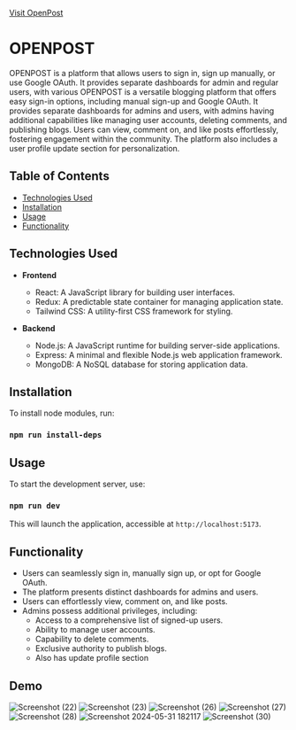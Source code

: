 [Visit OpenPost](https://openpost.onrender.com/)

# OPENPOST

OPENPOST is a platform that allows users to sign in, sign up manually, or use Google OAuth. It provides separate dashboards for admin and regular users, with various 
OPENPOST is a versatile blogging platform that offers easy sign-in options, including manual sign-up and Google OAuth. It provides separate dashboards for admins and users, with admins having additional capabilities like managing user accounts, deleting comments, and publishing blogs. Users can view, comment on, and like posts effortlessly, fostering engagement within the community. The platform also includes a user profile update section for personalization.

## Table of Contents

- [Technologies Used](#technologies-used)
- [Installation](#installation)
- [Usage](#usage)
- [Functionality](#functionality)

## Technologies Used

- **Frontend**
  - React: A JavaScript library for building user interfaces.
  - Redux: A predictable state container for managing application state.
  - Tailwind CSS: A utility-first CSS framework for styling.
  
- **Backend**
  - Node.js: A JavaScript runtime for building server-side applications.
  - Express: A minimal and flexible Node.js web application framework.
  - MongoDB: A NoSQL database for storing application data.

## Installation

To install node modules, run:
### `npm run install-deps`


## Usage

To start the development server, use:
### `npm run dev`


This will launch the application, accessible at `http://localhost:5173`.

## Functionality

- Users can seamlessly sign in, manually sign up, or opt for Google OAuth.
- The platform presents distinct dashboards for admins and users.
- Users can effortlessly view, comment on, and like posts.
- Admins possess additional privileges, including:
  - Access to a comprehensive list of signed-up users.
  - Ability to manage user accounts.
  - Capability to delete comments.
  - Exclusive authority to publish blogs.
  - Also has update profile section


## Demo
![Screenshot (22)](https://github.com/Karansiddiqui/OPENPOST/assets/106966063/80c26c6c-0e0b-4faf-ba3f-f3895008d4a4)
![Screenshot (23)](https://github.com/Karansiddiqui/OPENPOST/assets/106966063/71a9629d-0b76-4230-9c2d-b5ab4580f8d9)
![Screenshot (26)](https://github.com/Karansiddiqui/OPENPOST/assets/106966063/fe0a4418-bb94-4eac-b42d-57a6188c5112)
![Screenshot (27)](https://github.com/Karansiddiqui/OPENPOST/assets/106966063/d652f237-57db-44a9-a507-d65dc5736956)
![Screenshot (28)](https://github.com/Karansiddiqui/OPENPOST/assets/106966063/98f36851-704a-4054-9c0c-b47164d1f334)
![Screenshot 2024-05-31 182117](https://github.com/Karansiddiqui/OPENPOST/assets/106966063/5b281e68-4aa0-4b0d-9e74-f8d309334ac3)
![Screenshot (30)](https://github.com/Karansiddiqui/OPENPOST/assets/106966063/36e80b67-adb7-4080-b133-c0e9050c67be)


